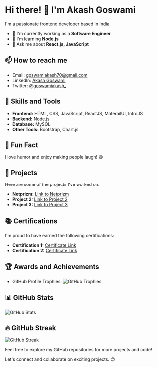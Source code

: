 # Hi there! 👋 I'm Akash Goswami

I'm a passionate frontend developer based in India.

- 🔭 I'm currently working as a **Software Engineer**
- 🌱 I'm learning **Node.js**
- 💬 Ask me about **React.js, JavaScript**

## 📫 How to reach me
- Email: [goswamiakash70@gmail.com](mailto:goswamiakash70@gmail.com)
- LinkedIn: [Akash Goswami](https://www.linkedin.com/in/akash-goswami-/)
- Twitter: [@goswamiakash_](https://twitter.com/goswamiakash_)

## 🚀 Skills and Tools
- **Frontend:** HTML, CSS, JavaScript, ReactJS, MaterailUI, IntroJS
- **Backend:** Node.js
- **Database:** MySQL
- **Other Tools:** Bootstrap, Chart.js

## 🌟 Fun Fact
I love humor and enjoy making people laugh! 😄
## 📂 Projects

Here are some of the projects I've worked on:

- **Netprizm:** [Link to Netprizm](https://github.com/yourusername/netprizm)
- **Project 2:** [Link to Project 2](https://github.com/yourusername/project2)
- **Project 3:** [Link to Project 3](https://github.com/yourusername/project3)

## 📚 Certifications

I'm proud to have earned the following certifications:

- **Certification 1:** [Certificate Link](https://www.example.com/certification1)
- **Certification 2:** [Certificate Link](https://www.example.com/certification2)

## 🏆 Awards and Achievements

- GitHub Profile Trophies:
  ![GitHub Trophies](https://github-profile-trophy.vercel.app/?username=yourusername)

## 📊 GitHub Stats

![GitHub Stats](https://github-readme-stats.vercel.app/api?username=yourusername&show_icons=true&locale=en)

## 🔥 GitHub Streak

![GitHub Streak](https://github-readme-streak-stats.herokuapp.com/?user=yourusername)

Feel free to explore my GitHub repositories for more projects and code!

Let's connect and collaborate on exciting projects. 😊
